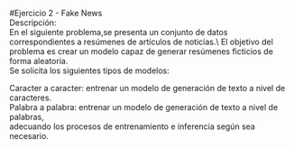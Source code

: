 #Ejercicio 2 - Fake News\
Descripción:\
En el siguiente problema,se presenta un conjunto de datos correspondientes a resúmenes de artículos de noticias.\ 
El objetivo del problema es crear un modelo capaz de generar resúmenes ficticios de forma aleatoria.\
Se solicita  los siguientes tipos de modelos:

Caracter a caracter: entrenar un modelo de generación de texto a nivel de caracteres.\
Palabra a palabra: entrenar un modelo de generación de texto a nivel de palabras, \
adecuando los procesos de entrenamiento e inferencia según sea necesario.
